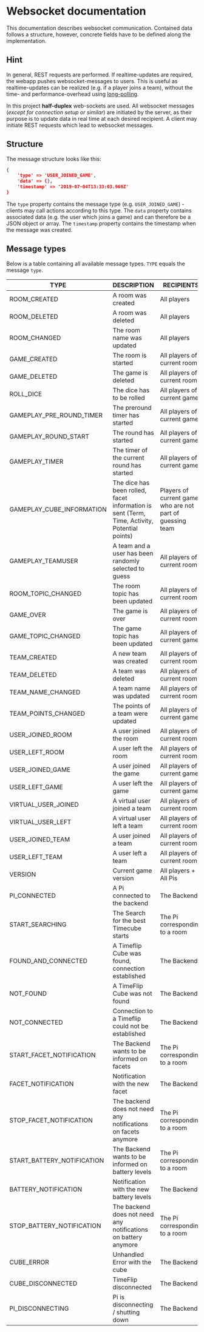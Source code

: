# Websocket documentation
This documentation describes websocket communication. Contained data follows a structure, however, concrete fields have to be defined along the implementation.

## Hint
In general, REST requests are performed. If realtime-updates are required, the webapp pushes websocket-messages to users. This is useful as realtime-updates can be realized (e.g. if a player joins a team), without the time- and performance-overhead using [long-polling](https://ably.com/blog/websockets-vs-long-polling).  

In this project **half-duplex** web-sockets are used. All websocket messages (*except for connection setup or similar*) are initiated by the server, as their purpose is to update data in real time at each desired recipient. A client may initiate REST requests which lead to websocket messages.

## Structure

The message structure looks like this:
```json
{
    'type' => 'USER_JOINED_GAME',
    'data' => {},
    'timestamp' => '2019-07-04T13:33:03.969Z'
}
```
The `type` property contains the message type (e.g. `USER_JOINED_GAME`) - clients may call actions according to this type. The `data` property contains associated data (e.g. the user which joins a game) and can therefore be a JSON object or array. The `timestamp` property contains the timestamp when the message was created.

## Message types

Below is a table containing all available message types. `TYPE` equals the message `type`.

| TYPE                | DESCRIPTION                       | RECIPIENTS                  |
|---------------------|-----------------------------------|-----------------------------|
| ROOM_CREATED        | A room was created                | All players                 |
| ROOM_DELETED        | A room was deleted                | All players                 |
| ROOM_CHANGED        | The room name was updated         | All players                 |
| GAME_CREATED        | The room is started               | All players of current room |
| GAME_DELETED        | The game is deleted               | All players of current room |
| ROLL_DICE           | The dice has to be rolled         | All players of current game |
| GAMEPLAY_PRE_ROUND_TIMER  | The preround timer has started  | All players of current game |
| GAMEPLAY_ROUND_START| The round has started                 | All players of current game |
| GAMEPLAY_TIMER  | The timer of the current round has started   | All players of current game |
| GAMEPLAY_CUBE_INFORMATION  | The dice has been rolled, facet information is sent (Term, Time, Activity, Potential points)  | Players of current game who are not part of guessing team |
| GAMEPLAY_TEAMUSER  | A team and a user has been randomly selected to guess   | All players of current room |
| ROOM_TOPIC_CHANGED  | The room topic has been updated   | All players of current room |
| GAME_OVER           | The game is over                  | All players of current room |
| GAME_TOPIC_CHANGED  | The game topic has been updated   | All players of current game |
| TEAM_CREATED        | A new team was created            | All players of current room |
| TEAM_DELETED        | A team was deleted                | All players of current room |
| TEAM_NAME_CHANGED   | A team name was updated           | All players of current room |
| TEAM_POINTS_CHANGED | The points of a team were updated | All players of current game |
| USER_JOINED_ROOM    | A user joined the room            | All players of current room |
| USER_LEFT_ROOM      | A user left the room              | All players of current room |
| USER_JOINED_GAME    | A user joined the game            | All players of current game |
| USER_LEFT_GAME      | A user left the game              | All players of current game |
| VIRTUAL_USER_JOINED | A virtual user joined a team      | All players of current room |
| VIRTUAL_USER_LEFT   | A virtual user left a team        | All players of current room |
| USER_JOINED_TEAM    | A user joined a team              | All players of current room |
| USER_LEFT_TEAM      | A user left a team                | All players of current room |
| VERSION             | Current game version              | All players + All Pis       |
| PI_CONNECTED        | A Pi connected to the backend     | The Backend                 |
| START_SEARCHING     | The Search for the best Timecube starts                         | The Pi corresponding to a room |
| FOUND_AND_CONNECTED | A Timeflip Cube was found, connection established               | The Backend                    |
| NOT_FOUND           | A TimeFlip Cube was not found                                   | The Backend                    |
| NOT_CONNECTED       | Connection to a Timeflip could not be established               | The Backend                    |
| START_FACET_NOTIFICATION   | The Backend wants to be informed on facets               | The Pi corresponding to a room |
| FACET_NOTIFICATION         | Notification with the new facet                          | The Backend                    |
| STOP_FACET_NOTIFICATION    | The backend does not need any notifications on facets anymore   | The Pi corresponding to a room |
| START_BATTERY_NOTIFICATION | The Backend wants to be informed on battery levels       | The Pi corresponding to a room |
| BATTERY_NOTIFICATION       | Notification with the new battery levels                 | The Backend                   |
| STOP_BATTERY_NOTIFICATION  | The backend does not need any notifications on battery anymore | The Pi corresponding to a room |
| CUBE_ERROR          | Unhandled Error with the cube     | The Backend                 |
| CUBE_DISCONNECTED   | TimeFlip disconnected             | The Backend                 |
| PI_DISCONNECTING    | Pi is disconnecting / shutting down | The Backend               |
